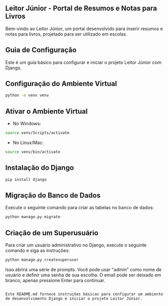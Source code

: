 
## Leitor Júnior - Portal de Resumos e Notas para Livros

Bem-vindo ao Leitor Júnior, um portal desenvolvido para inserir resumos e notas para livros, projetado para ser utilizado em escolas.

## Guia de Configuração

Este é um guia básico para configurar e iniciar o projeto Leitor Júnior com Django.

## Configuração do Ambiente Virtual

```bash
python -m venv venv
```

## Ativar o Ambiente Virtual

- No Windows:

```bash
source venv/Scripts/activate
```

- No Linux/Mac:

```bash
source venv/bin/activate
```

## Instalação do Django

```bash
pip install django
```

## Migração do Banco de Dados

Execute o seguinte comando para criar as tabelas no banco de dados:

```bash
python manage.py migrate
```

## Criação de um Superusuário

Para criar um usuário administrativo no Django, execute o seguinte comando e siga as instruções:

```bash
python manage.py createsuperuser
```

Isso abrirá uma série de prompts. Você pode usar "admin" como nome de usuário e definir uma senha de sua escolha. O email pode ser deixado em branco, apenas pressione Enter para continuar.

```

Este README.md fornece instruções básicas para configurar um ambiente de desenvolvimento Django e iniciar o projeto Leitor Júnior.